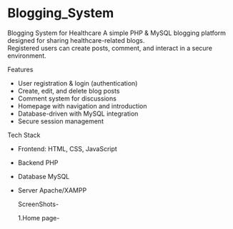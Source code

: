 # Blogging_System

Blogging System for Healthcare
A simple PHP & MySQL blogging platform designed for sharing healthcare-related blogs.  
Registered users can create posts, comment, and interact in a secure environment. 

 Features  
- User registration & login (authentication)  
- Create, edit, and delete blog posts  
- Comment system for discussions  
- Homepage with navigation and introduction  
- Database-driven with MySQL integration  
- Secure session management

Tech Stack  
- Frontend: HTML, CSS, JavaScript  
- Backend PHP  
- Database MySQL  
- Server Apache/XAMPP

  ScreenShots-

  1.Home page-

  

